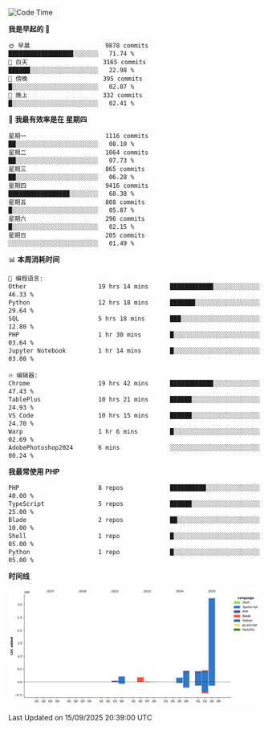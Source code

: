 <!--START_SECTION:waka-->
![Code Time](http://img.shields.io/badge/Code%20Time-4%2C174%20hrs%2059%20mins-blue)

**我是早起的 🐤** 

```text
🌞 早晨                     9878 commits        ██████████████████░░░░░░░   71.74 % 
🌆 白天                     3165 commits        ██████░░░░░░░░░░░░░░░░░░░   22.98 % 
🌃 傍晚                     395 commits         █░░░░░░░░░░░░░░░░░░░░░░░░   02.87 % 
🌙 晚上                     332 commits         █░░░░░░░░░░░░░░░░░░░░░░░░   02.41 % 
```
📅 **我最有效率是在 星期四** 

```text
星期一                      1116 commits        ██░░░░░░░░░░░░░░░░░░░░░░░   08.10 % 
星期二                      1064 commits        ██░░░░░░░░░░░░░░░░░░░░░░░   07.73 % 
星期三                      865 commits         ██░░░░░░░░░░░░░░░░░░░░░░░   06.28 % 
星期四                      9416 commits        █████████████████░░░░░░░░   68.38 % 
星期五                      808 commits         █░░░░░░░░░░░░░░░░░░░░░░░░   05.87 % 
星期六                      296 commits         █░░░░░░░░░░░░░░░░░░░░░░░░   02.15 % 
星期日                      205 commits         ░░░░░░░░░░░░░░░░░░░░░░░░░   01.49 % 
```


📊 **本周消耗时间** 

```text
💬 编程语言: 
Other                    19 hrs 14 mins      ████████████░░░░░░░░░░░░░   46.33 % 
Python                   12 hrs 18 mins      ███████░░░░░░░░░░░░░░░░░░   29.64 % 
SQL                      5 hrs 18 mins       ███░░░░░░░░░░░░░░░░░░░░░░   12.80 % 
PHP                      1 hr 30 mins        █░░░░░░░░░░░░░░░░░░░░░░░░   03.64 % 
Jupyter Notebook         1 hr 14 mins        █░░░░░░░░░░░░░░░░░░░░░░░░   03.00 % 

🔥 编辑器: 
Chrome                   19 hrs 42 mins      ████████████░░░░░░░░░░░░░   47.43 % 
TablePlus                10 hrs 21 mins      ██████░░░░░░░░░░░░░░░░░░░   24.93 % 
VS Code                  10 hrs 15 mins      ██████░░░░░░░░░░░░░░░░░░░   24.70 % 
Warp                     1 hr 6 mins         █░░░░░░░░░░░░░░░░░░░░░░░░   02.69 % 
AdobePhotoshop2024       6 mins              ░░░░░░░░░░░░░░░░░░░░░░░░░   00.24 % 
```

**我最常使用 PHP** 

```text
PHP                      8 repos             ██████████░░░░░░░░░░░░░░░   40.00 % 
TypeScript               5 repos             ██████░░░░░░░░░░░░░░░░░░░   25.00 % 
Blade                    2 repos             ██░░░░░░░░░░░░░░░░░░░░░░░   10.00 % 
Shell                    1 repo              █░░░░░░░░░░░░░░░░░░░░░░░░   05.00 % 
Python                   1 repo              █░░░░░░░░░░░░░░░░░░░░░░░░   05.00 % 
```



**时间线**

![Lines of Code chart](https://raw.githubusercontent.com/abrahamgreyson/abrahamgreyson/main/assets/bar_graph.png)


 Last Updated on 15/09/2025 20:39:00 UTC
<!--END_SECTION:waka-->
